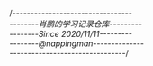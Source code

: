 /*---------------------------------  
​--------肖鹏的学习记录仓库---------  
​--------Since 2020/11/11---------  
​--------@nappingman--------------  
​--------------------------------*/
